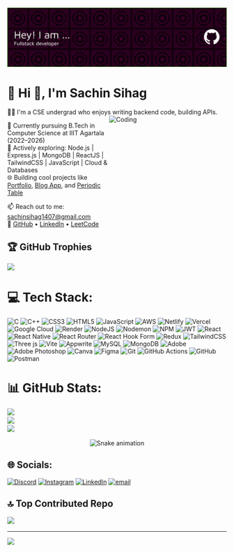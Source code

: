 ![MasterHead](./github-header-banner.png)
# 💫 Hi 👋, I'm Sachin Sihag  
👨‍💻 I'm a CSE undergrad who enjoys writing backend code, building APIs.
<img align="right" alt="Coding" width="270" height = "250" src="https://media.giphy.com/media/v1.Y2lkPTc5MGI3NjExZnNsNWF4N3EyNG9wYjBiN3FoNnFkYWtidmdxOGVqMWIzenRudmR6eSZlcD12MV9naWZzX3NlYXJjaCZjdD1n/78XCFBGOlS6keY1Bil/giphy.gif">



📍 Currently pursuing B.Tech in Computer Science at IIIT Agartala (2022–2026)  
💼 Actively exploring: Node.js | Express.js | MongoDB | ReactJS | TailwindCSS | JavaScript | Cloud & Databases  
🌐 Building cool projects like [Portfolio](https://sachin-portfolio-seven.vercel.app/), [Blog App](https://blog-app-rust-nine.vercel.app/), and [Periodic Table](https://periodic-table-lime.vercel.app/)

📫 Reach out to me: sachinsihag1407@gmail.com  
🔗 [GitHub](https://github.com/SachinSihag1407) • [LinkedIn](https://www.linkedin.com/in/sachin-sihag-ba81ba257/) • [LeetCode](https://leetcode.com/u/sachin_1407/)



## 🏆 GitHub Trophies
![](https://github-profile-trophy.vercel.app/?username=SachinSihag1407&theme=radical&no-frame=false&no-bg=true&margin-w=4)

# 💻 Tech Stack:
![C](https://img.shields.io/badge/c-%2300599C.svg?style=flat&logo=c&logoColor=white) ![C++](https://img.shields.io/badge/c++-%2300599C.svg?style=flat&logo=c%2B%2B&logoColor=white) ![CSS3](https://img.shields.io/badge/css3-%231572B6.svg?style=flat&logo=css3&logoColor=white) ![HTML5](https://img.shields.io/badge/html5-%23E34F26.svg?style=flat&logo=html5&logoColor=white) ![JavaScript](https://img.shields.io/badge/javascript-%23323330.svg?style=flat&logo=javascript&logoColor=%23F7DF1E) ![AWS](https://img.shields.io/badge/AWS-%23FF9900.svg?style=flat&logo=amazon-aws&logoColor=white) ![Netlify](https://img.shields.io/badge/netlify-%23000000.svg?style=flat&logo=netlify&logoColor=#00C7B7) ![Vercel](https://img.shields.io/badge/vercel-%23000000.svg?style=flat&logo=vercel&logoColor=white) ![Google Cloud](https://img.shields.io/badge/GoogleCloud-%234285F4.svg?style=flat&logo=google-cloud&logoColor=white) ![Render](https://img.shields.io/badge/Render-%46E3B7.svg?style=flat&logo=render&logoColor=white) ![NodeJS](https://img.shields.io/badge/node.js-6DA55F?style=flat&logo=node.js&logoColor=white) ![Nodemon](https://img.shields.io/badge/NODEMON-%23323330.svg?style=flat&logo=nodemon&logoColor=%BBDEAD) ![NPM](https://img.shields.io/badge/NPM-%23CB3837.svg?style=flat&logo=npm&logoColor=white) ![JWT](https://img.shields.io/badge/JWT-black?style=flat&logo=JSON%20web%20tokens) ![React](https://img.shields.io/badge/react-%2320232a.svg?style=flat&logo=react&logoColor=%2361DAFB) ![React Native](https://img.shields.io/badge/react_native-%2320232a.svg?style=flat&logo=react&logoColor=%2361DAFB) ![React Router](https://img.shields.io/badge/React_Router-CA4245?style=flat&logo=react-router&logoColor=white) ![React Hook Form](https://img.shields.io/badge/React%20Hook%20Form-%23EC5990.svg?style=flat&logo=reacthookform&logoColor=white) ![Redux](https://img.shields.io/badge/redux-%23593d88.svg?style=flat&logo=redux&logoColor=white) ![TailwindCSS](https://img.shields.io/badge/tailwindcss-%2338B2AC.svg?style=flat&logo=tailwind-css&logoColor=white) ![Three js](https://img.shields.io/badge/threejs-black?style=flat&logo=three.js&logoColor=white) ![Vite](https://img.shields.io/badge/vite-%23646CFF.svg?style=flat&logo=vite&logoColor=white) ![Appwrite](https://img.shields.io/badge/Appwrite-%23FD366E.svg?style=flat&logo=appwrite&logoColor=white) ![MySQL](https://img.shields.io/badge/mysql-4479A1.svg?style=flat&logo=mysql&logoColor=white) ![MongoDB](https://img.shields.io/badge/MongoDB-%234ea94b.svg?style=flat&logo=mongodb&logoColor=white) ![Adobe](https://img.shields.io/badge/adobe-%23FF0000.svg?style=flat&logo=adobe&logoColor=white) ![Adobe Photoshop](https://img.shields.io/badge/adobe%20photoshop-%2331A8FF.svg?style=flat&logo=adobe%20photoshop&logoColor=white) ![Canva](https://img.shields.io/badge/Canva-%2300C4CC.svg?style=flat&logo=Canva&logoColor=white) ![Figma](https://img.shields.io/badge/figma-%23F24E1E.svg?style=flat&logo=figma&logoColor=white) ![Git](https://img.shields.io/badge/git-%23F05033.svg?style=flat&logo=git&logoColor=white) ![GitHub Actions](https://img.shields.io/badge/github%20actions-%232671E5.svg?style=flat&logo=githubactions&logoColor=white) ![GitHub](https://img.shields.io/badge/github-%23121011.svg?style=flat&logo=github&logoColor=white) ![Postman](https://img.shields.io/badge/Postman-FF6C37?style=flat&logo=postman&logoColor=white)
# 📊 GitHub Stats:
![](https://github-readme-stats.vercel.app/api?username=SachinSihag1407&theme=ocean_dark&hide_border=false&include_all_commits=true&count_private=false)<br/>
![](https://nirzak-streak-stats.vercel.app/?user=SachinSihag1407&theme=ocean_dark&hide_border=false)<br/>
![](https://github-readme-stats.vercel.app/api/top-langs/?username=SachinSihag1407&theme=ocean_dark&hide_border=false&include_all_commits=true&count_private=false&layout=compact)

<!-- Snake Game Repo View -->

<div align="center">
  <img src="https://profile-readme-generator.com/assets/snake.svg" alt="Snake animation" />
</div>


## 🌐 Socials:
[![Discord](https://img.shields.io/badge/Discord-%237289DA.svg?logo=discord&logoColor=white)](https://discord.gg/bytequest_) [![Instagram](https://img.shields.io/badge/Instagram-%23E4405F.svg?logo=Instagram&logoColor=white)](https://instagram.com/SachinSihag1407) [![LinkedIn](https://img.shields.io/badge/LinkedIn-%230077B5.svg?logo=linkedin&logoColor=white)](https://linkedin.com/in/https://www.linkedin.com/in/sachin-sihag-ba81ba257/) [![email](https://img.shields.io/badge/Email-D14836?logo=gmail&logoColor=white)](mailto:sachin957165@gmail.com) 

## 🔝 Top Contributed Repo
![](https://github-contributor-stats.vercel.app/api?username=SachinSihag1407&limit=5&theme=dark&combine_all_yearly_contributions=true)

---
[![](https://visitcount.itsvg.in/api?id=SachinSihag1407&icon=0&color=0)](https://visitcount.itsvg.in)

<!-- Proudly created with GPRM ( https://gprm.itsvg.in ) -->
